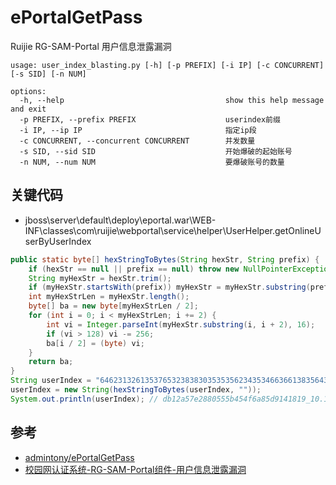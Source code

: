 # ePortalGetPass

Ruijie RG-SAM-Portal 用户信息泄露漏洞
```
usage: user_index_blasting.py [-h] [-p PREFIX] [-i IP] [-c CONCURRENT] [-s SID] [-n NUM]

options:
  -h, --help                                    show this help message and exit  
  -p PREFIX, --prefix PREFIX                    userindex前缀  
  -i IP, --ip IP                                指定ip段  
  -c CONCURRENT, --concurrent CONCURRENT        并发数量  
  -s SID, --sid SID                             开始爆破的起始账号  
  -n NUM, --num NUM                             要爆破账号的数量  
```

## 关键代码

* jboss\server\default\deploy\eportal.war\WEB-INF\classes\com\ruijie\webportal\service\helper\UserHelper.getOnlineUserByUserIndex
```java
public static byte[] hexStringToBytes(String hexStr, String prefix) {
    if (hexStr == null || prefix == null) throw new NullPointerException();
    String myHexStr = hexStr.trim();
    if (myHexStr.startsWith(prefix)) myHexStr = myHexStr.substring(prefix.length());
    int myHexStrLen = myHexStr.length();
    byte[] ba = new byte[myHexStrLen / 2];
    for (int i = 0; i < myHexStrLen; i += 2) {
        int vi = Integer.parseInt(myHexStr.substring(i, i + 2), 16);
        if (vi > 128) vi -= 256;
        ba[i / 2] = (byte) vi;
    }
    return ba;
}
String userIndex = "64623132613537653238383035353562343534663661383564393134313831395f31302e3130302e36342e315f323130323230303030";
userIndex = new String(hexStringToBytes(userIndex, ""));
System.out.println(userIndex); // db12a57e2880555b454f6a85d9141819_10.100.64.1_210220000
```

## 参考
* [admintony/ePortalGetPass](https://github.com/admintony/ePortalGetPass)
* [校园网认证系统-RG-SAM-Portal组件-用户信息泄露漏洞](http://admintony.com/校园网认证系统-RG-SAM-Portal组件-用户信息泄露漏洞.html)
